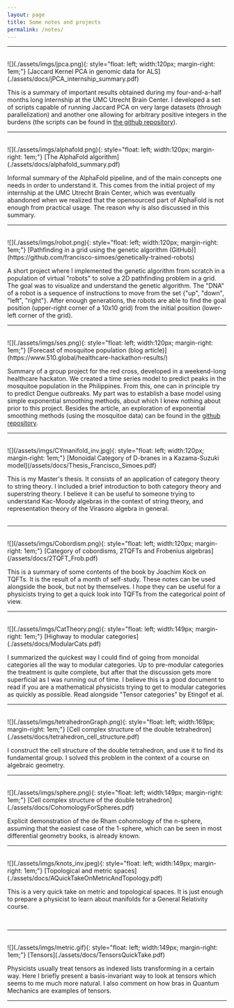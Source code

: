 ```yaml
---
layout: page
title: Some notes and projects
permalink: /notes/
---
```


---------------------

<br />
![](./assets/imgs/jpca.png){: style="float: left; width:120px; margin-right: 1em;"}
[Jaccard Kernel PCA in genomic data for ALS](./assets/docs/jPCA_internship_summary.pdf)

This is a summary of important results obtained during my four-and-a-half months long internship at the UMC Utrecht Brain Center.
I developed a set of scripts capable of running Jaccard PCA on very large datasets (through parallelization) and another one allowing for arbitrary positive integers in the burdens (the scripts can be found in [the github repository](https://github.com/francisco-simoes/genotype-hpc-jPCA)).
<br />

---------------------

<br />
![](./assets/imgs/alphafold.png){: style="float: left; width:120px; margin-right: 1em;"}
[The AlphaFold algorithm](./assets/docs/alphafold_summary.pdf)

Informal summary of the AlphaFold pipeline, and of the main concepts one needs in order to understand it.
This comes from the initial project of my internship at the UMC Utrecht Brain Center, which was eventually abandoned when we realized that the opensourced part of AlphaFold is not enough from practical usage.
The reason why is also discussed in this summary.
<br />

---------------------

<br />
![](./assets/imgs/robot.png){: style="float: left; width:120px; margin-right: 1em;"}
[Pathfinding in a grid using the genetic algorithm (GitHub)](https://github.com/francisco-simoes/genetically-trained-robots)

A short project where I implemented the genetic algorithm from scratch in a population of virtual "robots" to solve a 2D pathfinding problem in a grid.
The goal was to visualize and understand the genetic algorithm.
The "DNA" of a robot is a sequence of instructions to move from the set {"up", "down", "left", "right"}. 
After enough generations, the robots are able to find the goal position (upper-right corner of a 10x10 grid) from the initial position (lower-left corner of the grid).
<br />

---------------------

<br />
![](./assets/imgs/ses.png){: style="float: left; width:120px; margin-right: 1em;"}
[Forecast of mosquitoe population (blog article)](https://www.510.global/healthcare-hackathon-results/)

Summary of a group project for the red cross, developed in a weekend-long healthcare hackaton.
We created a time series model to predict peaks in the mosquitoe population in the Philippines.
From this, one can in principle try to predict Dengue outbreaks.
My part was to establish a base model using simple exponential smoothing methods, about which I knew nothing about prior to this project.
Besides the article, an exploration of exponential smoothing methods (using the mosquitoe data) can be found in the [github repository](https://github.com/francisco-simoes/exponential_smoothing-mosquitoes_hackaton).
<br />

---------------------

<br />
![](/assets/imgs/CYmanifold_inv.jpg){: style="float: left; width:120px; margin-right: 1em;"}
[Monoidal Category of D-branes in a Kazama-Suzuki  model](/assets/docs/Thesis_Francisco_Simoes.pdf)

This is my Master's thesis. It consists of an application of category theory to string theory. I included a brief introduction to both category theory and superstring theory. I believe it can be useful to someone trying to understand  Kac-Moody algebras in the context of string theory, and representation theory of the Virasoro algebra in general.  
<br />

---------------------

<br />
![](/assets/imgs/Cobordism.png){: style="float: left; width:120px; margin-right: 1em;"}
[Category of cobordisms, 2TQFTs and Frobenius algebras](/assets/docs/2TQFT_Frob.pdf)  

This is a summary of some contents of the book by Joachim Kock on TQFTs. It is the result of a month of self-study. These notes can be used alongside the book, but not by themselves. I hope they can be useful for a physicists trying to get a quick look into TQFTs from the categorical point of view.
<br />

---------------------

<br />
![](./assets/imgs/CatTheory.png){: style="float: left; width:149px; margin-right: 1em;"}
[Highway to modular categories](./assets/docs/ModularCats.pdf)  

I summarized the quickest way I could find of going from monoidal categories all the way to modular categories. Up to pre-modular categories the treatment is quite complete, but after that the discussion gets more superficial as I was running out of time.
I believe this is a good document to read if you are a mathematical physicists trying to get to modular categories as quickly as possible. Read alongside "Tensor categories" by Etingof et al.
<br />

---------------------

<br />
![](./assets/imgs/tetrahedronGraph.png){: style="float: left; width:169px; margin-right: 1em;"}
[Cell complex structure of the double tetrahedron](./assets/docs/tetrahedron_cell_structure.pdf)  

I construct the cell structure of the double tetrahedron, and use it to find its fundamental group. 
I solved this problem in the context of a course on algebraic geometry.
<br />

---------------------

<br />
![](./assets/imgs/sphere.png){: style="float: left; width:149px; margin-right: 1em;"}
[Cell complex structure of the double tetrahedron](./assets/docs/CohomologyForSpheres.pdf)

Explicit demonstration of the de Rham cohomology of the n-sphere, assuming that the easiest case
of the 1-sphere, which can be seen in most differential geometry books, is already known.
<br />

---------------------

<br />
![](./assets/imgs/knots_inv.jpeg){: style="float: left; width:149px; margin-right: 1em;"}
[Topological and metric spaces](./assets/docs/AQuickTakeOnMetricAndTopology.pdf)  

This is a very quick take on metric and topological spaces. It is just enough to prepare a physicist to learn about manifolds for a General Relativity course.

<br />

---------------------

<br />
![](./assets/imgs/metric.gif){: style="float: left; width:149px; margin-right: 1em;"}
[Tensors](./assets/docs/TensorsQuickTake.pdf)  

Physicists usually treat tensors as indexed lists transforming in a certain way.
Here I briefly present a basis-invariant way to look at tensors which seems to me much more natural.
I also comment on how bras in Quantum Mechanics are examples of tensors.
<br />

---------------------
